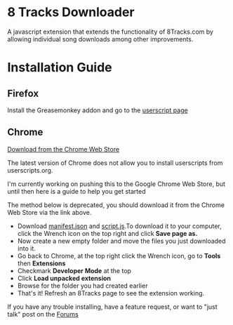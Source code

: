 8 Tracks Downloader
=================

A javascript extension that extends the functionality of 8Tracks.com by allowing individual song downloads among other improvements.

<h1>Installation Guide</h1>
<h2>Firefox</h2>
<p>Install the Greasemonkey addon and go to the <a href="http://userscripts.org/scripts/show/125828">userscript page</a></p>

<h2>Chrome</h2>
<a href="https://chrome.google.com/webstore/detail/jloifebflohjhadfijcelkkghmmoknfg" target="_blank">Download from the Chrome Web Store</a>
<p>The latest version of Chrome does not allow you to install userscripts from userscripts.org.</p>
<p>I'm currently working on pushing this to the Google Chrome Web Store, but until then here is a guide to help you get started</p>

<p>The method below is deprecated, you should download it from the Chrome Web Store via the link above.</p>
<ul>
  <li>Download <a href="https://raw.github.com/Overload119/8TracksDownloader/master/script.js">manifest.json</a> and <a href="https://raw.github.com/Overload119/8TracksDownloader/master/manifest.json">script.js</a>.To download it to your computer, click the Wrench icon on the top right and click <b>Save page as.</b></li>
  <li>Now create a new empty folder and move the files you just downloaded into it.</li>
  <li>Go back to Chrome, at the top right click the Wrench icon, go to <b>Tools</b> then <b>Extensions</b></li>
  <li>Checkmark <b>Developer Mode</b> at the top</li>
  <li>Click <b>Load unpacked extension</b></li>
  <li>Browse for the folder you had created earlier</li>
  <li>That's it! Refresh an 8Tracks page to see the extension working.</li>
</ul>

<p>If you have any trouble installing, have a feature request, or want to "just talk" post on the <a href="http://userscripts.org/scripts/discuss/125828">Forums</a></p>